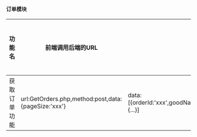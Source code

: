 #### 订单模块
|功能名      |前端调用后端的URL                             | 后端返回前端的数据(json)                   |备注          |后端是否完成    |
|-----------------|-------------------------------------------|--------------------------------------------|---------------|----------|
|获取订单功能|url:GetOrders.php,method:post,data:{pageSize:'xxx'}      | data:[{orderId:'xxx',goodName:'xxx',imgUrl:'xxx',amount:'xxx',unitPrice:'xxx',orderStatus:'xxx',orderTime:'xxx'},{...}]|无|否
